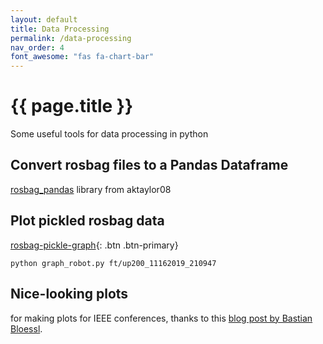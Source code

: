 ```yaml
---
layout: default
title: Data Processing
permalink: /data-processing
nav_order: 4
font_awesome: "fas fa-chart-bar"
---
```


# <i class="{{ page.font_awesome }}"></i> {{ page.title }}


Some useful tools for data processing in python

## Convert rosbag files to a Pandas Dataframe
[rosbag_pandas](https://github.com/aktaylor08/RosbagPandas) library from aktaylor08

## Plot pickled rosbag data

[rosbag-pickle-graph](https://github.com/cbteeple/rosbag-pickle-graph){: .btn .btn-primary}

`python graph_robot.py ft/up200_11162019_210947`

## Nice-looking plots

for making plots for IEEE conferences, thanks to this [blog post by Bastian Bloessl](https://www.bastibl.net/publication-quality-plots/).
